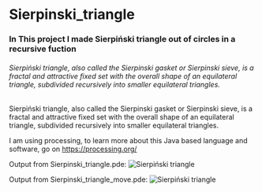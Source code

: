 # Sierpinski_triangle
### In This project I made Sierpiński triangle out of circles in a recursive fuction ###
###### Sierpiński triangle, also called the Sierpinski gasket or Sierpinski sieve, is a fractal and attractive fixed set with the overall shape of an equilateral triangle, subdivided recursively into smaller equilateral triangles. ######

Sierpiński triangle, also called the Sierpinski gasket or Sierpinski sieve, is a fractal and attractive fixed set with the overall shape of an equilateral triangle, subdivided recursively into smaller equilateral triangles.

I am using processing, to learn more about this Java based language and software, go on https://processing.org/

Output from Sierpinski_triangle.pde:
![Sierpiński triangle](/pictures/triangle_0001.png)


Output from Sierpinski_triangle_move.pde: 
![Sierpiński triangle](/pictures/triangleAnimation.gif)

